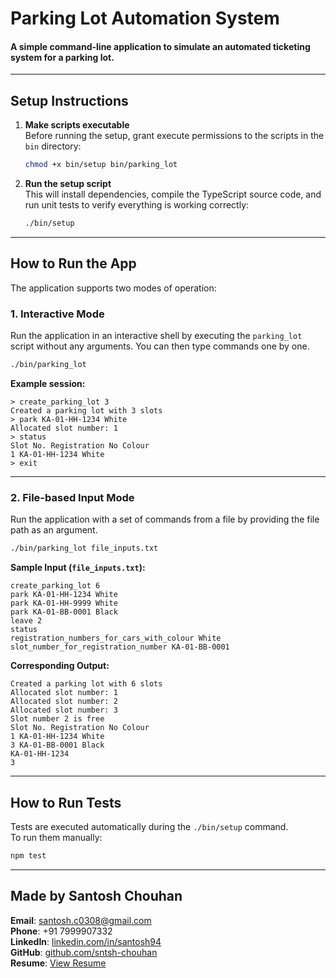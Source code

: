 # Parking Lot Automation System
#### A simple command-line application to simulate an automated ticketing system for a parking lot.

---

## Setup Instructions

1. **Make scripts executable**  
   Before running the setup, grant execute permissions to the scripts in the `bin` directory:

   ```bash
   chmod +x bin/setup bin/parking_lot
   ```

2. **Run the setup script**  
   This will install dependencies, compile the TypeScript source code, and run unit tests to verify everything is working correctly:

   ```bash
   ./bin/setup
   ```

---

## How to Run the App

The application supports two modes of operation:

### 1. Interactive Mode
Run the application in an interactive shell by executing the `parking_lot` script without any arguments. You can then type commands one by one.

```bash
./bin/parking_lot
```

**Example session:**
```
> create_parking_lot 3
Created a parking lot with 3 slots
> park KA-01-HH-1234 White
Allocated slot number: 1
> status
Slot No. Registration No Colour
1 KA-01-HH-1234 White
> exit
```

---

### 2. File-based Input Mode
Run the application with a set of commands from a file by providing the file path as an argument.

```bash
./bin/parking_lot file_inputs.txt
```

**Sample Input (`file_inputs.txt`):**
```
create_parking_lot 6
park KA-01-HH-1234 White
park KA-01-HH-9999 White
park KA-01-BB-0001 Black
leave 2
status
registration_numbers_for_cars_with_colour White
slot_number_for_registration_number KA-01-BB-0001
```

**Corresponding Output:**
```
Created a parking lot with 6 slots
Allocated slot number: 1
Allocated slot number: 2
Allocated slot number: 3
Slot number 2 is free
Slot No. Registration No Colour
1 KA-01-HH-1234 White
3 KA-01-BB-0001 Black
KA-01-HH-1234
3
```

---

## How to Run Tests

Tests are executed automatically during the `./bin/setup` command.  
To run them manually:

```bash
npm test
```
---

## Made by Santosh Chouhan  

**Email**: [santosh.c0308@gmail.com](mailto:santosh.c0308@gmail.com)  
**Phone**: +91 7999907332  
**LinkedIn**: [linkedin.com/in/santosh94](https://www.linkedin.com/in/santosh94/)  
**GitHub**: [github.com/sntsh-chouhan](https://github.com/sntsh-chouhan)  
**Resume**: [View Resume](https://drive.google.com/file/d/1NtFv8MVBUIPhJKQwgvAabsRcsZbuFkhp/view?usp=sharing)  
